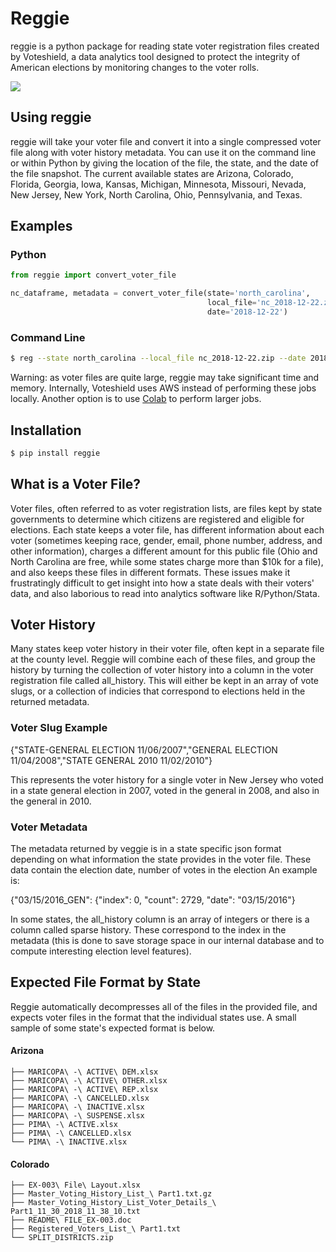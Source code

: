 # Reggie

reggie is a python package for reading state voter registration files created by Voteshield, a data analytics tool designed to protect the integrity of American elections by monitoring changes to the voter rolls.

![](reggie_example.gif)

## Using reggie

reggie will take your voter file and convert it into a single compressed voter file along with voter history metadata. You can use it on the command line or within Python by giving the location of the file, the state, and the date of the file snapshot. The current available states are Arizona, Colorado, Florida, Georgia, Iowa, Kansas, Michigan, Minnesota, Missouri, Nevada, New Jersey, New York, North Carolina, Ohio, Pennsylvania, and Texas.

## Examples

### Python
```python
from reggie import convert_voter_file

nc_dataframe, metadata = convert_voter_file(state='north_carolina',
                                            local_file='nc_2018-12-22.zip',
                                            date='2018-12-22')
```
### Command Line
```bash
$ reg --state north_carolina --local_file nc_2018-12-22.zip --date 2018-12-22

```

Warning: as voter files are quite large, reggie may take significant time and memory. Internally, Voteshield uses AWS instead of performing these jobs locally. Another option is to use [Colab](https://colab.research.google.com/) to perform larger jobs. 



## Installation 

```bash
$ pip install reggie
```


## What is a Voter File?

Voter files, often referred to as voter registration lists, are files kept by state governments to determine which citizens are registered and eligible for elections. Each state keeps a voter file, has different information about each voter (sometimes keeping race, gender, email, phone number, address, and other information), charges a different amount for this public file (Ohio and North Carolina are free, while some states charge more than $10k for a file), and also keeps these files in different formats. These issues make it frustratingly difficult to get insight into how a state deals with their voters' data, and also laborious to read into analytics software like R/Python/Stata. 

## Voter History

Many states keep voter history in their voter file, often kept in a separate file at the county level. Reggie will combine each of these files, and group the history by turning the collection of voter history into a column in the voter registration file called all_history. This will either be kept in an array of vote slugs, or a collection of indicies that correspond to elections held in the returned metadata.  

### Voter Slug Example

{"STATE-GENERAL ELECTION 11/06/2007","GENERAL ELECTION 11/04/2008","STATE GENERAL 2010 11/02/2010"}  

This represents the voter history for a single voter in New Jersey who voted in a state general election in 2007, voted in the general in 2008, and also in the general in 2010. 

### Voter Metadata

The metadata returned by veggie is in a state specific json format depending on what information the state provides in the voter file. These data contain the election date, number of votes in the election An example is:

{\"03/15/2016_GEN\": {\"index\": 0, \"count\": 2729, \"date\": \"03/15/2016\"}

In some states, the all_history column is an array of integers or there is a column called sparse history. These correspond to the index in the metadata (this is done to save storage space in our internal database and to compute interesting election level features).


## Expected File Format by State

Reggie automatically decompresses all of the files in the provided file, and expects voter files in the format that the individual states use. A small sample of some state's expected format is below. 

#### Arizona

```
├── MARICOPA\ -\ ACTIVE\ DEM.xlsx
├── MARICOPA\ -\ ACTIVE\ OTHER.xlsx
├── MARICOPA\ -\ ACTIVE\ REP.xlsx
├── MARICOPA\ -\ CANCELLED.xlsx
├── MARICOPA\ -\ INACTIVE.xlsx
├── MARICOPA\ -\ SUSPENSE.xlsx
├── PIMA\ -\ ACTIVE.xlsx
├── PIMA\ -\ CANCELLED.xlsx
└── PIMA\ -\ INACTIVE.xlsx
```

#### Colorado

```
├── EX-003\ File\ Layout.xlsx
├── Master_Voting_History_List_\ Part1.txt.gz
├── Master_Voting_History_List_Voter_Details_\ Part1_11_30_2018_11_38_10.txt
├── README\ FILE_EX-003.doc
├── Registered_Voters_List_\ Part1.txt
└── SPLIT_DISTRICTS.zip
```

